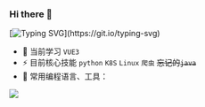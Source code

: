 ### Hi there 👋

[![Typing SVG](https://readme-typing-svg.demolab.com?font=Fira+Code&pause=1000&width=435&lines=coding...)](https://git.io/typing-svg)

- 🌱 当前学习 `VUE3`
- ⚡ 目前核心技能 `python` `K8S` `Linux` `爬虫` <del>忘记的`java`</del>
- 🌱 常用编程语言、工具：
<!-- programming tool icon 编程工具图标 -->
<img src="https://skillicons.dev/icons?i=python,flask,django,docker,kubernetes,jenkins,vue,js,selenium,linux,nginx,mysql,redis,mongodb" /><br>
  
<!--
**SWQJueLian/SWQJueLian** is a ✨ _special_ ✨ repository because its `README.md` (this file) appears on your GitHub profile.

Here are some ideas to get you started:

- 🔭 I’m currently working on ...
- 🌱 I’m currently learning ...
- 👯 I’m looking to collaborate on ...
- 🤔 I’m looking for help with ...
- 💬 Ask me about ...
- 📫 How to reach me: ...
- 😄 Pronouns: ...
- ⚡ Fun fact: ...
-->
